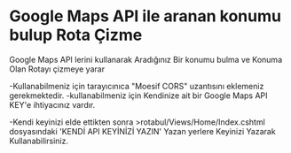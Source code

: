 # Google Maps API ile aranan konumu bulup Rota Çizme
 Google Maps API lerini kullanarak Aradığınız Bir konumu bulma ve Konuma Olan Rotayı çizmeye yarar
 
 -Kullanabilmeniz için tarayıcınıca "Moesif CORS" uzantısını eklemeniz gerekmektedir.
 -kullanabilmeniz için Kendinize ait bir Google Maps API KEY'e ihtiyacınız vardır.
 
 -Kendi keyinizi elde ettikten sonra >rotabul/Views/Home/Index.cshtml dosyasındaki 'KENDİ API KEYİNİZİ YAZIN' Yazan yerlere Keyinizi     Yazarak Kullanabilirsiniz.
 

